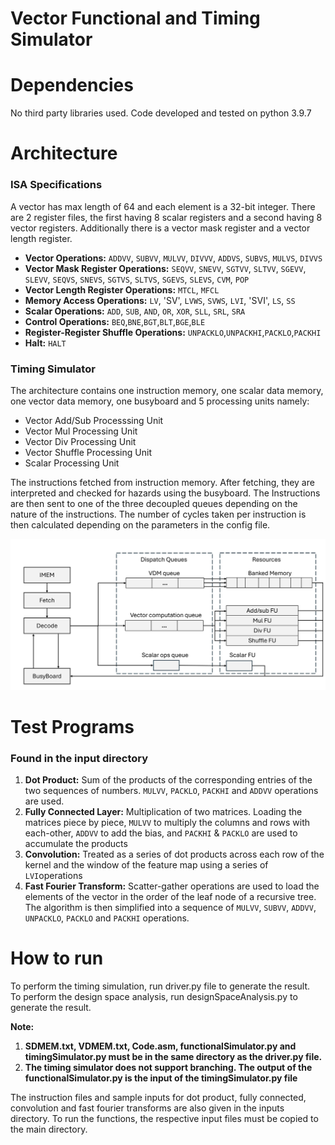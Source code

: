 # Vector Functional and Timing Simulator

# Dependencies
No third party libraries used. Code developed and tested on python 3.9.7

# Architecture

### ISA Specifications
A vector has max length of 64 and each element is a 32-bit integer. There are 2 register files, the first having 8 scalar registers and a second having 8 vector registers. Additionally there is a vector mask register and a vector length register.

* **Vector Operations:** `ADDVV`, `SUBVV`, `MULVV`, `DIVVV`, `ADDVS`, `SUBVS`, `MULVS`, `DIVVS`
* **Vector Mask Register Operations:**  `SEQVV`, `SNEVV`, `SGTVV`, `SLTVV`, `SGEVV`, `SLEVV`, `SEQVS`, `SNEVS`, `SGTVS`, `SLTVS`, `SGEVS`, `SLEVS`, `CVM`, `POP`
* **Vector Length Register Operations:** `MTCL`, `MFCL`
* **Memory Access Operations:** `LV`, 'SV', `LVWS`, `SVWS`, `LVI`, 'SVI', `LS`, `SS`
* **Scalar Operations:** `ADD`, `SUB`, `AND`, `OR`, `XOR`, `SLL`, `SRL`, `SRA`
* **Control Operations:** `BEQ`,`BNE`,`BGT`,`BLT`,`BGE`,`BLE`
* **Register-Register Shuffle Operations:** `UNPACKLO`,`UNPACKHI`,`PACKLO`,`PACKHI`
* **Halt:** `HALT`

### Timing Simulator

The architecture contains one instruction memory, one scalar data memory, one vector data memory, one busyboard and 5 processing units namely:
* Vector Add/Sub Processsing Unit
* Vector Mul Processing Unit
* Vector Div Processing Unit
* Vector Shuffle Processing Unit
* Scalar Processing Unit


The instructions fetched from instruction memory. After fetching, they are interpreted and checked for hazards using the busyboard. The Instructions are then sent to one of the three decoupled queues depending on the nature of the instructions. The number of cycles taken per instruction is then calculated depending on the parameters in the config file. 


![Alt text](https://github.com/Ajsat3801/VMIPS-Simulator/blob/main/sim_arch.png "Architecture")

# Test Programs
### Found in the input directory
1. **Dot Product:**  Sum of the products of the corresponding entries of the two sequences of numbers. `MULVV`, `PACKLO`, `PACKHI` and `ADDVV` operations are used.
2. **Fully Connected Layer:** Multiplication of two matrices. Loading the matrices piece by piece, `MULVV` to multiply the columns and rows with each-other, `ADDVV` to add the bias, and `PACKHI` & `PACKLO` are used to accumulate the products
3. **Convolution:** Treated as a series of dot products across each row of the kernel and the window of the feature map using a series of `LVI`operations 
4. **Fast Fourier Transform:** Scatter-gather operations are used to load the elements of the vector in the order of the leaf node of a recursive tree. The algorithm is then simplified into a sequence of `MULVV`, `SUBVV`, `ADDVV`, `UNPACKLO`, `PACKLO` and `PACKHI` operations.

# How to run

To perform the timing simulation, run driver.py file to generate the result.  
To perform the design space analysis, run designSpaceAnalysis.py to generate the result.

**Note:** 
1. **SDMEM.txt, VDMEM.txt, Code.asm, functionalSimulator.py and timingSimulator.py must be in the same directory as the driver.py file.**
2. **The timing simulator does not support branching. The output of the functionalSimulator.py is the input of the timingSimulator.py file**

The instruction files and sample inputs for dot product, fully connected, convolution and fast fourier transforms are also given in the inputs directory. 
To run the functions, the respective input files must be copied to the main directory.

